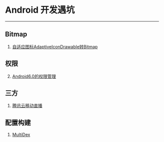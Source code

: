 ﻿# Android 开发遇坑

---


## Bitmap ##
 1. [自适应图标AdaptiveIconDrawable转Bitmap][1]
## 权限 ##
 2. [Android6.0的权限管理][2]
## 三方 ##
 1. [腾讯云移动直播][3]
## 配置构建 ##
 1. [MultiDex][4]


  [1]: https://www.zybuluo.com/l476849560/note/1081304 "自适应图标AdaptiveIconDrawable转Bitmap"
  [2]: https://www.zybuluo.com/l476849560/note/1096808 "Android6.0的权限管理"
  [3]: https://www.zybuluo.com/l476849560/note/1106637 "腾讯云移动直播"
  [4]: https://www.zybuluo.com/l476849560/note/1163900